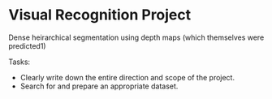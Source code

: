 # Visual Recognition Project
Dense heirarchical segmentation using depth maps (which themselves were predicted1)

Tasks:

- Clearly write down the entire direction and scope of the project.
- Search for and prepare an appropriate dataset.
